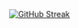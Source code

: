 <div style="text-align: center;">
  <div style="display: inline-block;">
<!--     <img src="https://github-readme-stats.vercel.app/api/top-langs?username=patt502090&show_icons=true&locale=en&layout=compact" alt="patt502090" /> -->
  </div>

    

</div>

<div style="text-align: center;">
<!--   <img src="https://github-readme-stats.vercel.app/api?username=patt502090&show_icons=true&locale=en" alt="patt502090" /> -->
  <a href="https://git.io/streak-stats"><img src="https://github-readme-streak-stats.herokuapp.com?user=patt502090&theme=catppuccin-macchiato&hide_border=true" alt="GitHub Streak" /></a>
</div>
